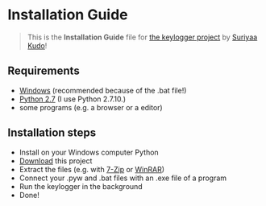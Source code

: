 # Installation Guide
> This is the **Installation Guide** file for [the keylogger project](https://github.com/SuriyaaKudoIsc/keylogger) by [Suriyaa Kudo](https://j.mp/ItsSuriyaa)!

## Requirements
 - [Windows](http://windows.microsoft.com/en-US/windows/home) (recommended because of the .bat file!)
 - [Python 2.7](https://www.python.org/) (I use Python 2.7.10.)
 - some programs (e.g. a browser or a editor)

## Installation steps
 - Install on your Windows computer Python
 - [Download](https://github.com/SuriyaaKudoIsc/keylogger/archive/master.zip) this project
 - Extract the files (e.g. with [7-Zip](http://www.7-zip.org) or [WinRAR](http://www.rarlab.com))
 - Connect your .pyw and .bat files with an .exe file of a program
 - Run the keylogger in the background
 - Done!
